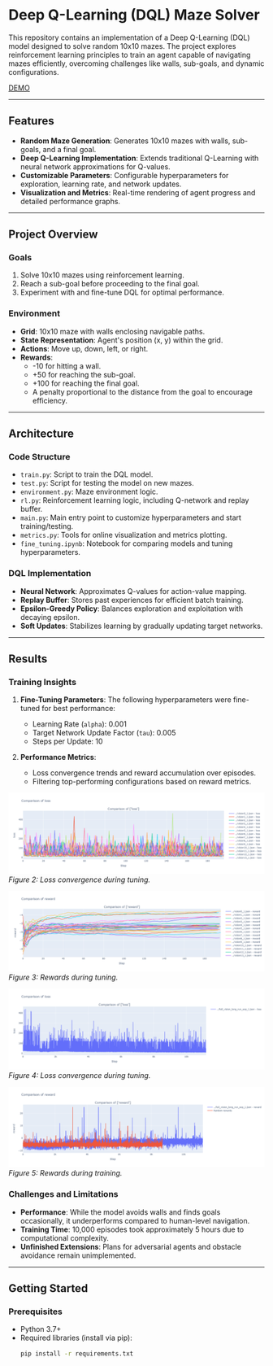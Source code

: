 # Deep Q-Learning (DQL) Maze Solver

This repository contains an implementation of a Deep Q-Learning (DQL) model designed to solve random 10x10 mazes. The project explores reinforcement learning principles to train an agent capable of navigating mazes efficiently, overcoming challenges like walls, sub-goals, and dynamic configurations.

[DEMO](https://drive.google.com/file/d/1za4pZm7lstd2PKN1EegMrDZzxl9k8rwI/view?usp=sharing)

---

## Features

- **Random Maze Generation**: Generates 10x10 mazes with walls, sub-goals, and a final goal.
- **Deep Q-Learning Implementation**: Extends traditional Q-Learning with neural network approximations for Q-values.
- **Customizable Parameters**: Configurable hyperparameters for exploration, learning rate, and network updates.
- **Visualization and Metrics**: Real-time rendering of agent progress and detailed performance graphs.

---

## Project Overview

### Goals

1. Solve 10x10 mazes using reinforcement learning.
2. Reach a sub-goal before proceeding to the final goal.
3. Experiment with and fine-tune DQL for optimal performance.

### Environment

- **Grid**: 10x10 maze with walls enclosing navigable paths.
- **State Representation**: Agent's position (x, y) within the grid.
- **Actions**: Move up, down, left, or right.
- **Rewards**:
  - -10 for hitting a wall.
  - +50 for reaching the sub-goal.
  - +100 for reaching the final goal.
  - A penalty proportional to the distance from the goal to encourage efficiency.

---

## Architecture

### Code Structure

- `train.py`: Script to train the DQL model.
- `test.py`: Script for testing the model on new mazes.
- `environment.py`: Maze environment logic.
- `rl.py`: Reinforcement learning logic, including Q-network and replay buffer.
- `main.py`: Main entry point to customize hyperparameters and start training/testing.
- `metrics.py`: Tools for online visualization and metrics plotting.
- `fine_tuning.ipynb`: Notebook for comparing models and tuning hyperparameters.

### DQL Implementation

- **Neural Network**: Approximates Q-values for action-value mapping.
- **Replay Buffer**: Stores past experiences for efficient batch training.
- **Epsilon-Greedy Policy**: Balances exploration and exploitation with decaying epsilon.
- **Soft Updates**: Stabilizes learning by gradually updating target networks.

---

## Results

### Training Insights

1. **Fine-Tuning Parameters**: The following hyperparameters were fine-tuned for best performance:
   - Learning Rate (`alpha`): 0.001
   - Target Network Update Factor (`tau`): 0.005
   - Steps per Update: 10

2. **Performance Metrics**:
   - Loss convergence trends and reward accumulation over episodes.
   - Filtering top-performing configurations based on reward metrics.

![Tuning Loss](pictures/tuning_loss.png)  
*Figure 2: Loss convergence during tuning.*

![Tuning Rewards](pictures/tuning_reward.png)  
*Figure 3: Rewards during tuning.*

![Training Loss](pictures/training_loss.png)  
*Figure 4: Loss convergence during tuning.*

![Training Rewards](pictures/training_reward.png)  
*Figure 5: Rewards during training.*

### Challenges and Limitations

- **Performance**: While the model avoids walls and finds goals occasionally, it underperforms compared to human-level navigation.
- **Training Time**: 10,000 episodes took approximately 5 hours due to computational complexity.
- **Unfinished Extensions**: Plans for adversarial agents and obstacle avoidance remain unimplemented.

---

## Getting Started

### Prerequisites

- Python 3.7+
- Required libraries (install via pip):
  ```bash
  pip install -r requirements.txt
